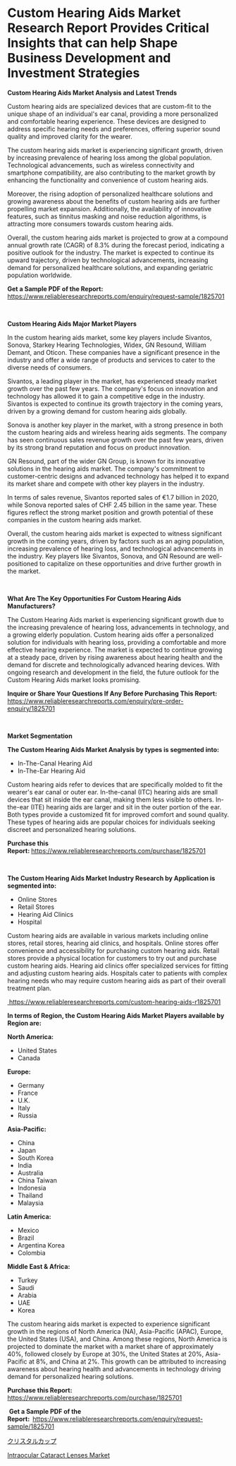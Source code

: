 <p><h1>Custom Hearing Aids Market Research Report Provides Critical Insights that can help Shape Business Development and Investment Strategies</h1></p><p><strong>Custom Hearing Aids Market Analysis and Latest Trends</strong></p>
<p><p>Custom hearing aids are specialized devices that are custom-fit to the unique shape of an individual's ear canal, providing a more personalized and comfortable hearing experience. These devices are designed to address specific hearing needs and preferences, offering superior sound quality and improved clarity for the wearer.</p><p>The custom hearing aids market is experiencing significant growth, driven by increasing prevalence of hearing loss among the global population. Technological advancements, such as wireless connectivity and smartphone compatibility, are also contributing to the market growth by enhancing the functionality and convenience of custom hearing aids.</p><p>Moreover, the rising adoption of personalized healthcare solutions and growing awareness about the benefits of custom hearing aids are further propelling market expansion. Additionally, the availability of innovative features, such as tinnitus masking and noise reduction algorithms, is attracting more consumers towards custom hearing aids.</p><p>Overall, the custom hearing aids market is projected to grow at a compound annual growth rate (CAGR) of 8.3% during the forecast period, indicating a positive outlook for the industry. The market is expected to continue its upward trajectory, driven by technological advancements, increasing demand for personalized healthcare solutions, and expanding geriatric population worldwide.</p></p>
<p><strong>Get a Sample PDF of the Report:&nbsp;</strong> <a href="https://www.reliableresearchreports.com/enquiry/request-sample/1825701">https://www.reliableresearchreports.com/enquiry/request-sample/1825701</a></p>
<p>&nbsp;</p>
<p><strong>Custom Hearing Aids Major Market Players</strong></p>
<p><p>In the custom hearing aids market, some key players include Sivantos, Sonova, Starkey Hearing Technologies, Widex, GN Resound, William Demant, and Oticon. These companies have a significant presence in the industry and offer a wide range of products and services to cater to the diverse needs of consumers.</p><p>Sivantos, a leading player in the market, has experienced steady market growth over the past few years. The company's focus on innovation and technology has allowed it to gain a competitive edge in the industry. Sivantos is expected to continue its growth trajectory in the coming years, driven by a growing demand for custom hearing aids globally.</p><p>Sonova is another key player in the market, with a strong presence in both the custom hearing aids and wireless hearing aids segments. The company has seen continuous sales revenue growth over the past few years, driven by its strong brand reputation and focus on product innovation.</p><p>GN Resound, part of the wider GN Group, is known for its innovative solutions in the hearing aids market. The company's commitment to customer-centric designs and advanced technology has helped it to expand its market share and compete with other key players in the industry.</p><p>In terms of sales revenue, Sivantos reported sales of €1.7 billion in 2020, while Sonova reported sales of CHF 2.45 billion in the same year. These figures reflect the strong market position and growth potential of these companies in the custom hearing aids market.</p><p>Overall, the custom hearing aids market is expected to witness significant growth in the coming years, driven by factors such as an aging population, increasing prevalence of hearing loss, and technological advancements in the industry. Key players like Sivantos, Sonova, and GN Resound are well-positioned to capitalize on these opportunities and drive further growth in the market.</p></p>
<p>&nbsp;</p>
<p><strong>What Are The Key Opportunities For Custom Hearing Aids Manufacturers?</strong></p>
<p><p>The Custom Hearing Aids market is experiencing significant growth due to the increasing prevalence of hearing loss, advancements in technology, and a growing elderly population. Custom hearing aids offer a personalized solution for individuals with hearing loss, providing a comfortable and more effective hearing experience. The market is expected to continue growing at a steady pace, driven by rising awareness about hearing health and the demand for discrete and technologically advanced hearing devices. With ongoing research and development in the field, the future outlook for the Custom Hearing Aids market looks promising.</p></p>
<p><strong>Inquire or Share Your Questions If Any Before Purchasing This Report:</strong> <a href="https://www.reliableresearchreports.com/enquiry/pre-order-enquiry/1825701">https://www.reliableresearchreports.com/enquiry/pre-order-enquiry/1825701</a></p>
<p>&nbsp;</p>
<p><strong>Market Segmentation</strong></p>
<p><strong>The Custom Hearing Aids Market Analysis by types is segmented into:</strong></p>
<p><ul><li>In-The-Canal Hearing Aid</li><li>In-The-Ear Hearing Aid</li></ul></p>
<p><p>Custom hearing aids refer to devices that are specifically molded to fit the wearer's ear canal or outer ear. In-the-canal (ITC) hearing aids are small devices that sit inside the ear canal, making them less visible to others. In-the-ear (ITE) hearing aids are larger and sit in the outer portion of the ear. Both types provide a customized fit for improved comfort and sound quality. These types of hearing aids are popular choices for individuals seeking discreet and personalized hearing solutions.</p></p>
<p><strong>Purchase this Report:&nbsp;</strong><a href="https://www.reliableresearchreports.com/purchase/1825701">https://www.reliableresearchreports.com/purchase/1825701</a></p>
<p>&nbsp;</p>
<p><strong>The Custom Hearing Aids Market Industry Research by Application is segmented into:</strong></p>
<p><ul><li>Online Stores</li><li>Retail Stores</li><li>Hearing Aid Clinics</li><li>Hospital</li></ul></p>
<p><p>Custom hearing aids are available in various markets including online stores, retail stores, hearing aid clinics, and hospitals. Online stores offer convenience and accessibility for purchasing custom hearing aids. Retail stores provide a physical location for customers to try out and purchase custom hearing aids. Hearing aid clinics offer specialized services for fitting and adjusting custom hearing aids. Hospitals cater to patients with complex hearing needs who may require custom hearing aids as part of their overall treatment plan.</p></p>
<p><a href="https://www.reliableresearchreports.com/custom-hearing-aids-r1825701">&nbsp;https://www.reliableresearchreports.com/custom-hearing-aids-r1825701</a></p>
<p><strong>In terms of Region, the Custom Hearing Aids Market Players available by Region are:</strong></p>
<p>
    <p> <strong> North America: </strong>
        <ul>
            <li>United States</li>
            <li>Canada</li>
        </ul>
        </p> 
    <p> <strong> Europe: </strong>
        <ul>
            <li>Germany</li>
            <li>France</li>
            <li>U.K.</li>
            <li>Italy</li>
            <li>Russia</li>
        </ul>
        </p> 
    <p> <strong> Asia-Pacific: </strong>
        <ul>
            <li>China</li>
            <li>Japan</li>
            <li>South Korea</li>
            <li>India</li>
            <li>Australia</li>
            <li>China Taiwan</li>
            <li>Indonesia</li>
            <li>Thailand</li>
            <li>Malaysia</li>
        </ul>
        </p> 
    <p> <strong> Latin America: </strong>
        <ul>
            <li>Mexico</li>
            <li>Brazil</li>
            <li>Argentina Korea</li>
            <li>Colombia</li>
        </ul>
        </p> 
    <p> <strong> Middle East & Africa: </strong>
        <ul>
            <li>Turkey</li>
            <li>Saudi</li>
            <li>Arabia</li>
            <li>UAE</li>
            <li>Korea</li>
        </ul>
    </p>
    </p>
<p><p>The custom hearing aids market is expected to experience significant growth in the regions of North America (NA), Asia-Pacific (APAC), Europe, the United States (USA), and China. Among these regions, North America is projected to dominate the market with a market share of approximately 40%, followed closely by Europe at 30%, the United States at 20%, Asia-Pacific at 8%, and China at 2%. This growth can be attributed to increasing awareness about hearing health and advancements in technology driving demand for personalized hearing solutions.</p></p>
<p><strong>Purchase this Report: </strong><a href="https://www.reliableresearchreports.com/purchase/1825701">https://www.reliableresearchreports.com/purchase/1825701</a></p>
<p>&nbsp;<strong>Get a Sample PDF of the Report:&nbsp;&nbsp;</strong><a href="https://www.reliableresearchreports.com/enquiry/request-sample/1825701">https://www.reliableresearchreports.com/enquiry/request-sample/1825701</a></p>
<p><strong></strong></p>
<p><p><a href="https://github.com/mreklxf44233/Market-Research-Report-List-2/blob/main/275728449417.md">クリスタルカップ</a></p><p><a href="https://github.com/CliffMedina6/Market-Research-Report-List-4/blob/main/intraocular-cataract-lenses-market.md">Intraocular Cataract Lenses Market</a></p></p>